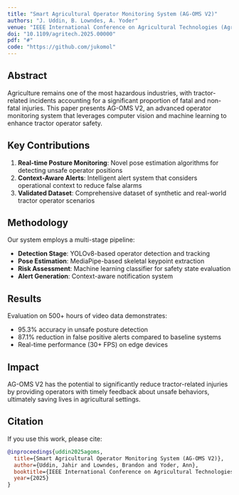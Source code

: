 ```yaml
---
title: "Smart Agricultural Operator Monitoring System (AG-OMS V2)"
authors: "J. Uddin, B. Lowndes, A. Yoder"
venue: "IEEE International Conference on Agricultural Technologies (AgriTech), 2025"
doi: "10.1109/agritech.2025.00000"
pdf: "#"
code: "https://github.com/jukomol"
---
```


## Abstract

Agriculture remains one of the most hazardous industries, with tractor-related incidents accounting for a significant proportion of fatal and non-fatal injuries. This paper presents AG-OMS V2, an advanced operator monitoring system that leverages computer vision and machine learning to enhance tractor operator safety.

## Key Contributions

1. **Real-time Posture Monitoring**: Novel pose estimation algorithms for detecting unsafe operator positions
2. **Context-Aware Alerts**: Intelligent alert system that considers operational context to reduce false alarms
3. **Validated Dataset**: Comprehensive dataset of synthetic and real-world tractor operator scenarios

## Methodology

Our system employs a multi-stage pipeline:

- **Detection Stage**: YOLOv8-based operator detection and tracking
- **Pose Estimation**: MediaPipe-based skeletal keypoint extraction
- **Risk Assessment**: Machine learning classifier for safety state evaluation
- **Alert Generation**: Context-aware notification system

## Results

Evaluation on 500+ hours of video data demonstrates:

- 95.3% accuracy in unsafe posture detection
- 87.1% reduction in false positive alerts compared to baseline systems
- Real-time performance (30+ FPS) on edge devices

## Impact

AG-OMS V2 has the potential to significantly reduce tractor-related injuries by providing operators with timely feedback about unsafe behaviors, ultimately saving lives in agricultural settings.

## Citation

If you use this work, please cite:

```bibtex
@inproceedings{uddin2025agoms,
  title={Smart Agricultural Operator Monitoring System (AG-OMS V2)},
  author={Uddin, Jahir and Lowndes, Brandon and Yoder, Ann},
  booktitle={IEEE International Conference on Agricultural Technologies},
  year={2025}
}
```
